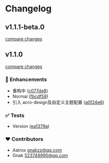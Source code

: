 # Changelog


## v1.1.1-beta.0

[compare changes](https://github.com/zzdaddy/PixeledPicPro/compare/v1.1.0...v1.1.1-beta.0)

## v1.1.0

[compare changes](https://github.com/zzdaddy/PixeledPicPro/compare/v0.11.1...v1.1.0)

### 🚀 Enhancements

- 重构中 ([c077de8](https://github.com/zzdaddy/PixeledPicPro/commit/c077de8))
- Normal ([fbcdf59](https://github.com/zzdaddy/PixeledPicPro/commit/fbcdf59))
- 引入 acro-design及自定义主题配置 ([a0f24e6](https://github.com/zzdaddy/PixeledPicPro/commit/a0f24e6))

### ✅ Tests

- Version ([ea1379a](https://github.com/zzdaddy/PixeledPicPro/commit/ea1379a))

### ❤️ Contributors

- Aatrox <gnakzz@qq.com>
- Gnak <523748995@qq.com>

